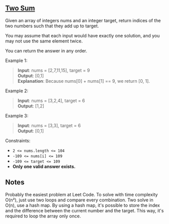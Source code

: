 ## [Two Sum](https://leetcode.com/problems/two-sum/description/)

Given an array of integers nums and an integer target, return indices of the two numbers such that they add up to target.

You may assume that each input would have exactly one solution, and you may not use the same element twice.

You can return the answer in any order.

Example 1:

> **Input**: nums = [2,7,11,15], target = 9\
> **Output**: [0,1]\
> **Explanation**: Because nums[0] + nums[1] == 9, we return [0, 1].

Example 2:

> **Input**: nums = [3,2,4], target = 6\
> **Output**: [1,2]

Example 3:

> **Input**: nums = [3,3], target = 6\
> **Output**: [0,1]

Constraints:

- `2 <= nums.length <= 104`
- `-109 <= nums[i] <= 109`
- `-109 <= target <= 109`
- **Only one valid answer exists.**

## Notes

Probably the easiest problem at Leet Code. To solve with time complexity O(n²), just use two loops and compare every combination. Two solve in O(n), use a hash map. By using a hash map, it's possible to store the index and the difference between the current number and the target. This way, it's required to loop the array only once.
